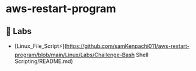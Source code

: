 # aws-restart-program


## 🔗 Labs
- [Linux_File_Script⚡](https://github.com/samKenpachi011/aws-restart-program/blob/main/Linux/Labs/Challenge-Bash Shell Scripting/README.md)
